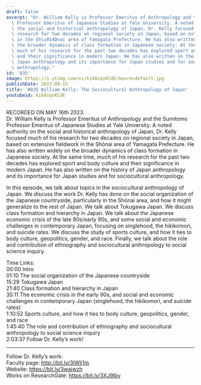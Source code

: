```yaml
---
draft: false
excerpt: "Dr. William Kelly is Professor Emeritus of Anthropology and the Sumitomo\
  \ Professor Emeritus of Japanese Studies at Yale University. A noted authority on\
  \ the social and historical anthropology of Japan, Dr. Kelly focused much of his\
  \ research for two decades on regional society in Japan, based on extensive fieldwork\
  \ in the Sh\u014Dnai area of Yamagata Prefecture. He has also written widely on\
  \ the broader dynamics of class formation in Japanese society. At the same time,\
  \ much of his research for the past two decades has explored sport and body culture\
  \ and their significance in modern Japan. He has also written on the history of\
  \ Japan anthropology and its importance for Japan studies and for sociocultural\
  \ anthropology."
id: '835'
image: https://i.ytimg.com/vi/kikAsqvKCdE/maxresdefault.jpg
publishDate: 2023-09-15
title: '#835 William Kelly: The Sociocultural Anthropology of Japan'
youtubeid: kikAsqvKCdE
---
```

<div class="timelinks">

RECORDED ON MAY 16th 2023.  
Dr. William Kelly is Professor Emeritus of Anthropology and the Sumitomo Professor Emeritus of Japanese Studies at Yale University. A noted authority on the social and historical anthropology of Japan, Dr. Kelly focused much of his research for two decades on regional society in Japan, based on extensive fieldwork in the Shōnai area of Yamagata Prefecture. He has also written widely on the broader dynamics of class formation in Japanese society. At the same time, much of his research for the past two decades has explored sport and body culture and their significance in modern Japan. He has also written on the history of Japan anthropology and its importance for Japan studies and for sociocultural anthropology.

In this episode, we talk about topics in the sociocultural anthropology of Japan. We discuss the work Dr. Kelly has done on the social organization of the Japanese countryside, particularly in the Shōnai area, and how it might generalize to the rest of Japan. We talk about Tokugawa Japan. We discuss class formation and hierarchy in Japan. We talk about the Japanese economic crisis of the late 80s/early 90s, and some social and economic challenges in contemporary Japan, focusing on singlehood, the hikikomori, and suicide rates. We discuss the study of sports culture, and how it ties to body culture, geopolitics, gender, and race. Finally, we talk about the role and contribution of ethnography and sociocultural anthropology to social science inquiry.

Time Links:  
<time>00:00</time> Intro  
<time>01:10</time> The social organization of the Japanese countryside  
<time>15:29</time> Tokugawa Japan  
<time>21:40</time> Class formation and hierarchy in Japan  
<time>35:11</time> The economic crisis in the early 90s, and social and economic challenges in contemporary Japan (singlehood, the hikikomori, and suicide rates)  
<time>1:10:52</time> Sports culture, and how it ties to body culture, geopolitics, gender, and race  
<time>1:45:40</time> The role and contribution of ethnography and sociocultural anthropology to social science inquiry  
<time>2:03:37</time> Follow Dr. Kelly’s work!

---

Follow Dr. Kelly’s work:  
Faculty page: http://bit.ly/3IWIj1m  
Website: https://bit.ly/3wajwzh  
Works on ResearchGate: https://bit.ly/3XJ9Ibv
</div>

